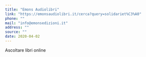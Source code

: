 ```yaml
---
title: "Emons Audiolibri"
link: "https://emonsaudiolibri.it/cerca?query=solidariet%C3%A0"
phone: ""
mail: "info@emonsedizioni.it"
address: ""
source: ""
date: 2020-04-02
---
```


Ascoltare libri online
